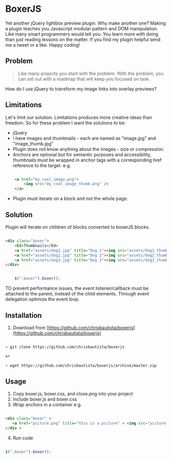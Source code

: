 BoxerJS
=======

Yet another jQuery lightbox preview plugin. Why make another one? Making a plugin teaches you Javascript modular pattern and DOM manipulation. Like many  smart programmers would tell you. You learn more with doing than just reading lessons on the matter. If you find my plugin helpful send me a tweet or a like.  Happy coding!



## Problem

> Like many projects you start with the problem. With the problem, you can  set out with a roadmap that will keep you focused on task.

How do I use jQuery to transform my image links into overlay previews?

## Limitations

Let's limit our solution. Limitations produces more creative ideas than freedom. So for these problem I want the solutions to be:

* jQuery
* I have images and thumbnails - each are named as "image.jpg" and "image_thumb.jpg"
* Plugin does not know anything about the images - size or compression.
* Anchors are optional but for semantic purposes and accessibility, thumbnails must be wrapped in anchor tags with a corresponding href reference to the target.
    e.g.
```html

    <a href="my_cool_image.png">
        <img src="my_cool_image_thumb.png" />
    </a>

```

* Plugin must iterate on a block and not the whole page. 



## Solution

Plugin will iterate on children of blocks converted to boxerJS blocks.  

```html

<div class="boxer">
    <h3>Thumbnails</h3>
    <a href="assets/dog1.jpg" title="Dog 1"><img src="assets/dog1_thumb.jpg" alt="dog 1"></a>
    <a href="assets/dog2.jpg" title="Dog 2"><img src="assets/dog2_thumb.jpg" alt="dog 2" data-pin-nopin="true"></a>
    <a href="assets/dog3.jpg" title="Dog 3"><img src="assets/dog3_thumb.jpg" alt="dog 3" data-pin-nopin="true"></a>
</div>

```


```javascript

    $(".boxer").boxer();

```


TO prevent performance issues, the event listener/callback must be attached to the parent, instead of the child elements. Through event delegation optimize the event loop.

## Installation

1. Download from [https://github.com/chrisbautista/boxerjs](https://github.com/chrisbautista/boxerjs)

```bash

> git clone https://github.com/chrisbautista/boxerjs

or

> wget https://github.com/chrisbautista/boxerjs/archive/master.zip

```


## Usage

1. Copy boxer.js, boxer.css, and close.png into your project
2. Include boxer.js and boxer.css
3. Wrap anchors in a container e.g. 

```html

<div class="boxer" > 
   <a href="picture.png" title="this is a picture" > <img src="picture_thumb.jpg" /> </a>
</div >

```

4. Run code 

```javascript

$(".boxer").boxer();

```


